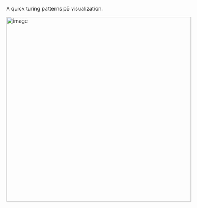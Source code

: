 A quick turing patterns p5 visualization.

<img width="500" alt="image" src="https://github.com/user-attachments/assets/7dbc03b6-7e5e-4f65-8acc-f52e072e1c41" />
